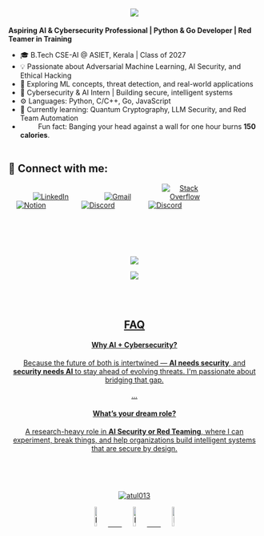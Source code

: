 
<h1 align="center">
  <a href="https://git.io/typing-svg">
    <img src="https://readme-typing-svg.herokuapp.com/?lines=Hello,+There!+👋;I'm+Atul+...;Nice+to+meet+you!&center=true&size=30">
  </a>
</h1>

**Aspiring AI & Cybersecurity Professional | Python & Go Developer | Red Teamer in Training**

- 🎓 B.Tech CSE-AI @ ASIET, Kerala | Class of 2027  
- 💡 Passionate about Adversarial Machine Learning, AI Security, and Ethical Hacking  
- 🧠 Exploring ML concepts, threat detection, and real-world applications  
- 🔐 Cybersecurity & AI Intern | Building secure, intelligent systems  
- ⚙️ Languages: Python, C/C++, Go, JavaScript  
- 🌱 Currently learning: Quantum Cryptography, LLM Security, and Red Team Automation
-  &nbsp;&nbsp;<img src="https://github.com/SP-XD/SP-XD/blob/main/images/lightning.gif?raw=true" width="12" />&nbsp;&nbsp;&nbsp;&nbsp;Fun fact: Banging your head against a wall for one hour burns **150 calories**.
<br><br>
<h2>🤝 Connect with me:</h2>
<div>
  &nbsp;&nbsp;&nbsp;&nbsp;  &nbsp;&nbsp;&nbsp;&nbsp;
  <a href="https://in.linkedin.com/in/atul-biju-3aa171290" target="_blank" style="display:inline-block; width: 18%; text-align:center;">
    <img src="https://skillicons.dev/icons?i=linkedin" alt="LinkedIn" />
  </a>
    &nbsp;&nbsp;&nbsp;&nbsp;  &nbsp;&nbsp;&nbsp;&nbsp;
  <a href="mailto:atulbiju13@gmail.com" target="_blank" style="display:inline-block; width: 18%; text-align:center;">
    <img src="https://skillicons.dev/icons?i=gmail" alt="Gmail" />
  </a>
    &nbsp;&nbsp;&nbsp;&nbsp;  &nbsp;&nbsp;&nbsp;&nbsp;
  <a href="https://stackoverflow.com/users/22618441/atul" target="_blank" style="display:inline-block; width: 18%; text-align:center;">
    <img src="https://skillicons.dev/icons?i=stackoverflow" alt="Stack Overflow" />
  </a>
    &nbsp;&nbsp;&nbsp;&nbsp;  &nbsp;&nbsp;&nbsp;&nbsp;
  <a href="https://www.notion.so/1d86fe2f83fa80e9a022fc180c327fa7?pvs=4" target="_blank" style="display:inline-block; width: 18%; text-align:center;">
    <img src="https://skillicons.dev/icons?i=notion" alt="Notion" />
  </a>
  &nbsp;&nbsp;&nbsp;&nbsp;  &nbsp;&nbsp;&nbsp;&nbsp;
  <a href="https://discord.gg/xnEEBwKkfb" target="_blank" style="display:inline-block; width: 18%; text-align:center;">
    <img src="https://skillicons.dev/icons?i=discord" alt="Discord" />
  </a>
   &nbsp;&nbsp;&nbsp;&nbsp;  &nbsp;&nbsp;&nbsp;&nbsp;
  <a href="https://www.instagram.com/icarus.one3/" target="_blank" style="display:inline-block; width: 18%; text-align:center;">
    <img src="https://skillicons.dev/icons?i=instagram" alt="Discord" />
  </a>
   
</div>
<h2></h2>
<div align="center" >
<a  href="https://github.com/Atul013">

<br>
<br>
<br>


<p align="center">
  <img src="https://spotify-github-profile.kittinanx.com/api/view?uid=11147618695&cover_image=true&theme=novatorem&show_offline=true&background_color=121212&interchange=false&bar_color=53b14f&bar_color_cover=false">
</p>

<p align="center">
  <img src="https://spotify-recently-played-readme.vercel.app/api?user=11147618695&count=5">
</p>

<br><br>

## FAQ

####  Why AI + Cybersecurity?
Because the future of both is intertwined — **AI needs security**, and **security needs AI** to stay ahead of evolving threats. I'm passionate about bridging that gap.

...

####  What’s your dream role?

A research-heavy role in **AI Security or Red Teaming**, where I can experiment, break things, and help organizations build intelligent systems that are secure by design.
<h2></h2>

<br><br>
<p align="center">
  <img 
    src="https://github-readme-streak-stats.herokuapp.com/?user=atul013&theme=default&background=fff3e0&currStreakLabel=4e342e&fire=d84315&ring=6d4c41&sideNums=3e2723&sideLabels=3e2723&dates=5d4037&currStreakNum=bf360c"
    alt="atul013" />
</p>


<img src="https://raw.githubusercontent.com/Tarikul-Islam-Anik/Animated-Fluent-Emojis/master/Emojis/Smilies/Face%20with%20Spiral%20Eyes.png" width="10%" alt="Broken system!"/>
&nbsp;&nbsp;&nbsp;&nbsp;&nbsp;
<img src="https://raw.githubusercontent.com/Tarikul-Islam-Anik/Animated-Fluent-Emojis/master/Emojis/Smilies/Relieved%20Face.png" width="10%" alt="It's working!"/>
&nbsp;&nbsp;&nbsp;&nbsp;&nbsp;
<img src="https://raw.githubusercontent.com/Tarikul-Islam-Anik/Animated-Fluent-Emojis/master/Emojis/Smilies/Astonished%20Face.png" width="10%" alt="It's working but you don't know how!"/><br>



